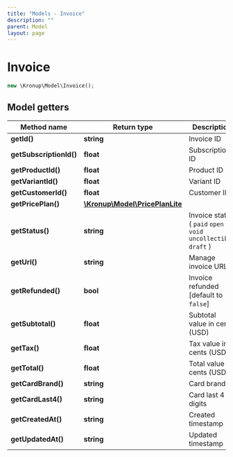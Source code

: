 ```yaml
---
title: "Models - Invoice"
description: ""
parent: Model
layout: page
---
```


# Invoice

```php
new \Kronup\Model\Invoice();
```

## Model getters

Method name | Return type | Description
------------ | ------------- | -------------
**getId()** | **string** | Invoice ID
**getSubscriptionId()** | **float** | Subscription ID
**getProductId()** | **float** | Product ID
**getVariantId()** | **float** | Variant ID
**getCustomerId()** | **float** | Customer ID
**getPricePlan()** | [**\Kronup\Model\PricePlanLite**](../PricePlanLite) | 
**getStatus()** | **string** | Invoice status ( `paid` `open` `void` `uncollectible` `draft` )
**getUrl()** | **string** | Manage invoice URL
**getRefunded()** | **bool** | Invoice refunded   [default to `false`]
**getSubtotal()** | **float** | Subtotal value in cents (USD)
**getTax()** | **float** | Tax value in cents (USD)
**getTotal()** | **float** | Total value in cents (USD)
**getCardBrand()** | **string** | Card brand
**getCardLast4()** | **string** | Card last 4 digits
**getCreatedAt()** | **string** | Created timestamp
**getUpdatedAt()** | **string** | Updated timestamp

